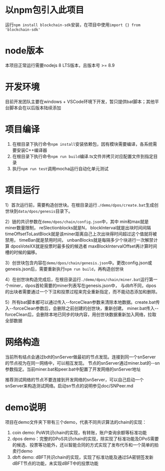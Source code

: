 # 以npm包引入此项目
运行```npm install blockchain-sdk```安装，在项目中使用```import {} from 'blockchain-sdk'```

# node版本
本项目正常运行需要nodejs 8 LTS版本，且版本号 >= 8.9

# 开发环境
目前开发团队主要在windows + VSCode环境下开发，暂只提供bat脚本；其他平台脚本会在以后版本陆续添加

# 项目编译
1. 在根目录下执行命令```npm install```安装依赖包，因有模块需要编译，各系统需要安装C++编译器
2. 在根目录下执行命令```npm run build```编译.ts文件并拷贝对应配置文件到指定目录
3. 执行```npm run test```调用mocha运行自动化单元测试

# 项目运行
1）首次运行前，需要构造创世块。在根目录运行```./demo/dpos/create.bat```生成创世块到```data/dpos/genesis```目录下。

2）链的共识参数在```demo/dpos/chain/config.json```中，其中
min和max就是miner数量限制，
reSlectionblocks就是N，
blockInterval就是出块时间间隔
timeOffsetToLastBlock就是该miner距离自己上次出块得时间超过这个值就将被禁用，
timeBan就是禁用时间，
unbanBlocks就是每隔多少个块进行一次解禁计算
dposVoteXX就是投票时最多投的候选者
maxBlockIntervalOffset再计算时间槽的时候的偏移。

3）创世块包含内容在```demo/dpos/chain/genesis.json```中。更改config.json或genesis.json后，需要重新执行```npm run build```，再构造创世块

4）在创世块构造完成后，在根目录运行```./demo/dpos/chain/miner.bat```运行第一个miner，dpos首轮需要的miner列表写在genesis.json中，
    与dbft不同，dpos的出块者需要通过一个下注和投票过程来完全重新指定，而不能动态添加和删除。

5）所有bat脚本都可以通过传入--forceClean参数来清除本地数据。create.bat传入--forceClean参数后，会删除之前创建的创世块，重新创建。
miner.bat传入--forceClean后，会删除本地已同步的块内容，用创世块数据重新加入网络，拉取全部数据

# 网络构造
当前所有结点会通过bdt的snServer做最初的节点发现。连接到同一个snServer的节点视为在同一网络中，可以相互发现。
节点的snServer通过miner.bat的--sn参数指定。当前miner.bat和peer.bat中配置了开发网络的snServer地址

推荐测试网络的节点不要连接到开发网络的snServer，可以自己启动一个snServer来构造测试网络。启动sn节点的说明参见doc/SNPeer.md

# demo说明
项目在demo文件夹下带有三个demo，代表不同共识算法的chain的实现：    
1. coin demo: PoW共识chain的实现，有转账，账户查询余额等标准功能     
2. dpos demo：完整的DPoS共识chain的实现，除实现了标准功能及DPoS需要的候选、投票等功能外，还以智能合同的方式实现了发布代币和一个简单的拍卖行demo    
3. dbft demo: dBFT共识chain的实现，实现了标准功能及通过SA密钥签发新dBFT节点的功能，未实现dBFT中的投票功能     
